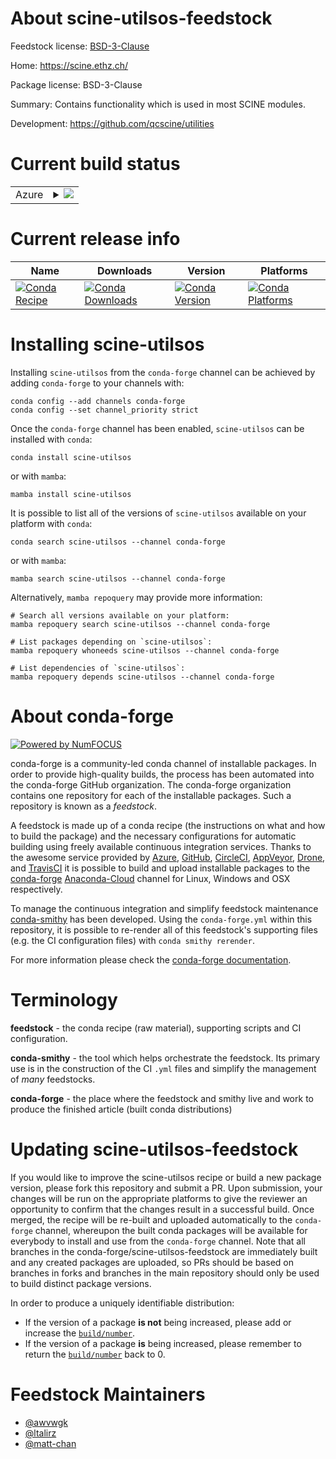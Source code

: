 About scine-utilsos-feedstock
=============================

Feedstock license: [BSD-3-Clause](https://github.com/conda-forge/scine-utilsos-feedstock/blob/main/LICENSE.txt)

Home: https://scine.ethz.ch/

Package license: BSD-3-Clause

Summary: Contains functionality which is used in most SCINE modules.


Development: https://github.com/qcscine/utilities

Current build status
====================


<table>
    
  <tr>
    <td>Azure</td>
    <td>
      <details>
        <summary>
          <a href="https://dev.azure.com/conda-forge/feedstock-builds/_build/latest?definitionId=15774&branchName=main">
            <img src="https://dev.azure.com/conda-forge/feedstock-builds/_apis/build/status/scine-utilsos-feedstock?branchName=main">
          </a>
        </summary>
        <table>
          <thead><tr><th>Variant</th><th>Status</th></tr></thead>
          <tbody><tr>
              <td>linux_64</td>
              <td>
                <a href="https://dev.azure.com/conda-forge/feedstock-builds/_build/latest?definitionId=15774&branchName=main">
                  <img src="https://dev.azure.com/conda-forge/feedstock-builds/_apis/build/status/scine-utilsos-feedstock?branchName=main&jobName=linux&configuration=linux%20linux_64_" alt="variant">
                </a>
              </td>
            </tr><tr>
              <td>linux_aarch64</td>
              <td>
                <a href="https://dev.azure.com/conda-forge/feedstock-builds/_build/latest?definitionId=15774&branchName=main">
                  <img src="https://dev.azure.com/conda-forge/feedstock-builds/_apis/build/status/scine-utilsos-feedstock?branchName=main&jobName=linux&configuration=linux%20linux_aarch64_" alt="variant">
                </a>
              </td>
            </tr><tr>
              <td>linux_ppc64le</td>
              <td>
                <a href="https://dev.azure.com/conda-forge/feedstock-builds/_build/latest?definitionId=15774&branchName=main">
                  <img src="https://dev.azure.com/conda-forge/feedstock-builds/_apis/build/status/scine-utilsos-feedstock?branchName=main&jobName=linux&configuration=linux%20linux_ppc64le_" alt="variant">
                </a>
              </td>
            </tr><tr>
              <td>osx_64</td>
              <td>
                <a href="https://dev.azure.com/conda-forge/feedstock-builds/_build/latest?definitionId=15774&branchName=main">
                  <img src="https://dev.azure.com/conda-forge/feedstock-builds/_apis/build/status/scine-utilsos-feedstock?branchName=main&jobName=osx&configuration=osx%20osx_64_" alt="variant">
                </a>
              </td>
            </tr><tr>
              <td>osx_arm64</td>
              <td>
                <a href="https://dev.azure.com/conda-forge/feedstock-builds/_build/latest?definitionId=15774&branchName=main">
                  <img src="https://dev.azure.com/conda-forge/feedstock-builds/_apis/build/status/scine-utilsos-feedstock?branchName=main&jobName=osx&configuration=osx%20osx_arm64_" alt="variant">
                </a>
              </td>
            </tr>
          </tbody>
        </table>
      </details>
    </td>
  </tr>
</table>

Current release info
====================

| Name | Downloads | Version | Platforms |
| --- | --- | --- | --- |
| [![Conda Recipe](https://img.shields.io/badge/recipe-scine--utilsos-green.svg)](https://anaconda.org/conda-forge/scine-utilsos) | [![Conda Downloads](https://img.shields.io/conda/dn/conda-forge/scine-utilsos.svg)](https://anaconda.org/conda-forge/scine-utilsos) | [![Conda Version](https://img.shields.io/conda/vn/conda-forge/scine-utilsos.svg)](https://anaconda.org/conda-forge/scine-utilsos) | [![Conda Platforms](https://img.shields.io/conda/pn/conda-forge/scine-utilsos.svg)](https://anaconda.org/conda-forge/scine-utilsos) |

Installing scine-utilsos
========================

Installing `scine-utilsos` from the `conda-forge` channel can be achieved by adding `conda-forge` to your channels with:

```
conda config --add channels conda-forge
conda config --set channel_priority strict
```

Once the `conda-forge` channel has been enabled, `scine-utilsos` can be installed with `conda`:

```
conda install scine-utilsos
```

or with `mamba`:

```
mamba install scine-utilsos
```

It is possible to list all of the versions of `scine-utilsos` available on your platform with `conda`:

```
conda search scine-utilsos --channel conda-forge
```

or with `mamba`:

```
mamba search scine-utilsos --channel conda-forge
```

Alternatively, `mamba repoquery` may provide more information:

```
# Search all versions available on your platform:
mamba repoquery search scine-utilsos --channel conda-forge

# List packages depending on `scine-utilsos`:
mamba repoquery whoneeds scine-utilsos --channel conda-forge

# List dependencies of `scine-utilsos`:
mamba repoquery depends scine-utilsos --channel conda-forge
```


About conda-forge
=================

[![Powered by
NumFOCUS](https://img.shields.io/badge/powered%20by-NumFOCUS-orange.svg?style=flat&colorA=E1523D&colorB=007D8A)](https://numfocus.org)

conda-forge is a community-led conda channel of installable packages.
In order to provide high-quality builds, the process has been automated into the
conda-forge GitHub organization. The conda-forge organization contains one repository
for each of the installable packages. Such a repository is known as a *feedstock*.

A feedstock is made up of a conda recipe (the instructions on what and how to build
the package) and the necessary configurations for automatic building using freely
available continuous integration services. Thanks to the awesome service provided by
[Azure](https://azure.microsoft.com/en-us/services/devops/), [GitHub](https://github.com/),
[CircleCI](https://circleci.com/), [AppVeyor](https://www.appveyor.com/),
[Drone](https://cloud.drone.io/welcome), and [TravisCI](https://travis-ci.com/)
it is possible to build and upload installable packages to the
[conda-forge](https://anaconda.org/conda-forge) [Anaconda-Cloud](https://anaconda.org/)
channel for Linux, Windows and OSX respectively.

To manage the continuous integration and simplify feedstock maintenance
[conda-smithy](https://github.com/conda-forge/conda-smithy) has been developed.
Using the ``conda-forge.yml`` within this repository, it is possible to re-render all of
this feedstock's supporting files (e.g. the CI configuration files) with ``conda smithy rerender``.

For more information please check the [conda-forge documentation](https://conda-forge.org/docs/).

Terminology
===========

**feedstock** - the conda recipe (raw material), supporting scripts and CI configuration.

**conda-smithy** - the tool which helps orchestrate the feedstock.
                   Its primary use is in the construction of the CI ``.yml`` files
                   and simplify the management of *many* feedstocks.

**conda-forge** - the place where the feedstock and smithy live and work to
                  produce the finished article (built conda distributions)


Updating scine-utilsos-feedstock
================================

If you would like to improve the scine-utilsos recipe or build a new
package version, please fork this repository and submit a PR. Upon submission,
your changes will be run on the appropriate platforms to give the reviewer an
opportunity to confirm that the changes result in a successful build. Once
merged, the recipe will be re-built and uploaded automatically to the
`conda-forge` channel, whereupon the built conda packages will be available for
everybody to install and use from the `conda-forge` channel.
Note that all branches in the conda-forge/scine-utilsos-feedstock are
immediately built and any created packages are uploaded, so PRs should be based
on branches in forks and branches in the main repository should only be used to
build distinct package versions.

In order to produce a uniquely identifiable distribution:
 * If the version of a package **is not** being increased, please add or increase
   the [``build/number``](https://docs.conda.io/projects/conda-build/en/latest/resources/define-metadata.html#build-number-and-string).
 * If the version of a package **is** being increased, please remember to return
   the [``build/number``](https://docs.conda.io/projects/conda-build/en/latest/resources/define-metadata.html#build-number-and-string)
   back to 0.

Feedstock Maintainers
=====================

* [@awvwgk](https://github.com/awvwgk/)
* [@ltalirz](https://github.com/ltalirz/)
* [@matt-chan](https://github.com/matt-chan/)

